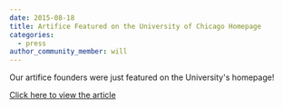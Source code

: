 ```yaml
---
date: 2015-08-18
title: Artifice Featured on the University of Chicago Homepage
categories:
  - press
author_community_member: will
---
```


Our artifice founders were just featured on the University's homepage!

[Click here to view the article](https://www.uchicago.edu/features/local_youth_get_tech_savvy_at_artifice/)
